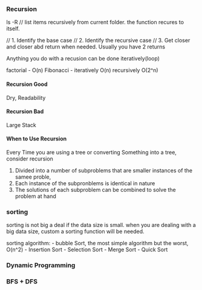 ### Recursion

ls -R // list items recursively from current folder. the function recures to itself.

// 1. Identify the base case
// 2. Identify the recursive case
// 3. Get closer and closer abd return when needed. Usually you have 2 returns

Anything  you do with a recusion can be done iteratively(loop)

factorial - O(n)
Fibonacci - iteratively O(n) recursively O(2^n)

#### Recursion Good

Dry, Readability

#### Recursion Bad

Large Stack

#### When to Use Recursion

Every Time you are using a tree or converting Something into a tree, consider recursion
1. Divided into a number of subproblems that are smaller instances of the samee proble,
2. Each instance of the subpronblems is identical in nature
3. The solutions of each subproblem can be combined to solve the problem at hand


### sorting

sorting is not big a deal if the data size is small.
when you are dealing with a big data size, custom a sorting function will be needed.

sorting algorithm: 
    - bubble Sort, the most simple algorithm but the worst, O(n^2)
    - Insertion Sort
    - Selection Sort
    - Merge Sort
    - Quick Sort



### Dynamic Programming


### BFS + DFS





